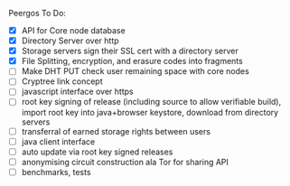 Peergos To Do:
- [X] API for Core node database
- [X] Directory Server over http
- [X] Storage servers sign their SSL cert with a directory server
- [X] File Splitting, encryption, and erasure codes into fragments
- [ ] Make DHT PUT check user remaining space with core nodes
- [ ] Cryptree link concept
- [ ] javascript interface over https
- [ ] root key signing of release (including source to allow verifiable build), import root key into java+browser keystore, download from directory servers
- [ ] transferral of earned storage rights between users
- [ ] java client interface
- [ ] auto update via root key signed releases
- [ ] anonymising circuit construction ala Tor for sharing API
- [ ] benchmarks, tests
